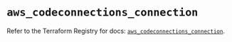 # `aws_codeconnections_connection`

Refer to the Terraform Registry for docs: [`aws_codeconnections_connection`](https://registry.terraform.io/providers/hashicorp/aws/5.83.1/docs/resources/codeconnections_connection).
